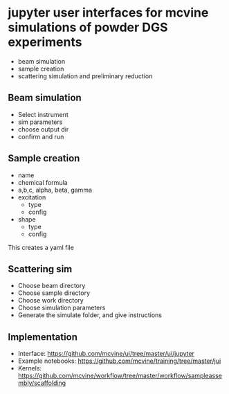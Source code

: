# jupyter user interfaces for mcvine simulations of powder DGS experiments

* beam simulation
* sample creation
* scattering simulation and preliminary reduction

## Beam simulation
* Select instrument
* sim parameters
* choose output dir
* confirm and run

## Sample creation
* name
* chemical formula
* a,b,c, alpha, beta, gamma
* excitation
  * type
  * config
* shape
  * type
  * config

This creates a yaml file

## Scattering sim
* Choose beam directory
* Choose sample directory
* Choose work directory
* Choose simulation parameters
* Generate the simulate folder, and give instructions


## Implementation

* Interface: https://github.com/mcvine/ui/tree/master/ui/jupyter 
* Example notebooks: https://github.com/mcvine/training/tree/master/jui
* Kernels: https://github.com/mcvine/workflow/tree/master/workflow/sampleassembly/scaffolding
